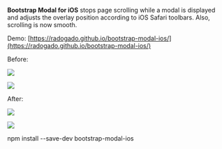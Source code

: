 **Bootstrap Modal for iOS** stops page scrolling while a modal is displayed and adjusts the overlay position according to iOS Safari toolbars. Also, scrolling is now smooth.

Demo: [https://radogado.github.io/bootstrap-modal-ios/](https://radogado.github.io/bootstrap-modal-ios/)

Before:

![](https://radogado.github.io/bootstrap-modal-ios/video/Bootstrap%20Modal%20for%20iOS%20–%C2%A0Before%20–%C2%A0Portrait.gif)

![](https://radogado.github.io/bootstrap-modal-ios/video/Bootstrap%20Modal%20for%20iOS%20–%C2%A0Before%20–%C2%A0Landscape.gif) 

After:

![](https://radogado.github.io/bootstrap-modal-ios//video/Bootstrap%20Modal%20for%20iOS%20–%C2%A0Portrait.gif)

![](https://radogado.github.io/bootstrap-modal-ios//video/Bootstrap%20Modal%20for%20iOS%20–%C2%A0Landscape.gif) 

npm install --save-dev bootstrap-modal-ios

